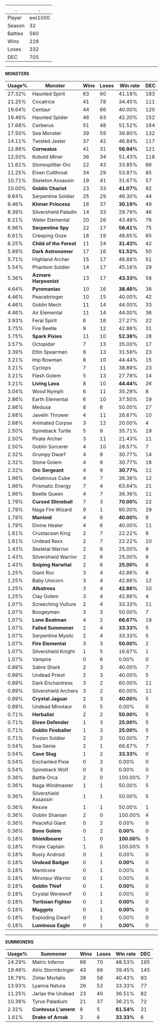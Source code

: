 .|.
|-|-
Player|ewi1000
Season|32
Battles|560
Wins|228
Loses|332
DEC|705

---
**MONSTERS**

Usage%|Monster|Wins|Loses|Win rate|DEC|
-|-|-|-|-|-|
27.32%|Haunted Spirit|63|90|41.18%|183|
21.25%|Cocatrice|41|78|34.45%|111|
19.64%|Centaur|44|66|40.00%|120|
19.46%|Haunted Spider|46|63|42.20%|152|
17.68%|Cerberus|51|48|51.52%|164|
17.50%|Sea Monster|39|59|39.80%|132|
14.11%|Twisted Jester|37|42|46.84%|117|
12.86%|**Cornealus**|41|31|**56.94%**|121|
12.50%|Kobold Miner|36|34|51.43%|118|
11.61%|Stonesplitter Orc|22|43|33.85%|66|
11.25%|Elven Cutthroat|34|29|53.97%|85|
10.71%|Skeleton Assassin|19|41|31.67%|57|
10.00%|**Goblin Chariot**|23|33|**41.07%**|92|
9.64%|Serpentine Soldier|25|29|46.30%|44|
9.46%|**Khmer Princess**|16|37|**30.19%**|49|
8.39%|Silvershield Paladin|14|33|29.79%|46|
8.21%|Water Elemental|20|26|43.48%|76|
6.96%|**Serpentine Spy**|22|17|**56.41%**|75|
6.61%|Creeping Ooze|18|19|48.65%|65|
6.25%|**Child of the Forest**|11|24|**31.43%**|42|
5.89%|**Dark Astronomer**|17|16|**51.52%**|50|
5.71%|Highland Archer|15|17|46.88%|51|
5.54%|Phantom Soldier|14|17|45.16%|29|
5.36%|**Azmare Harpoonist**|13|17|**43.33%**|58|
4.64%|**Pyromaniac**|10|16|**38.46%**|38|
4.46%|Peacebringer|10|15|40.00%|42|
4.46%|Goblin Mech|11|14|44.00%|33|
4.46%|Air Elemental|11|14|44.00%|36|
3.93%|Feral Spirit|6|16|27.27%|22|
3.75%|Fire Beetle|9|12|42.86%|31|
3.75%|**Spark Pixies**|11|10|**52.38%**|28|
3.57%|Octopider|7|13|35.00%|17|
3.39%|Ettin Spearman|6|13|31.58%|23|
3.21%|Imp Bowman|8|10|44.44%|15|
3.21%|Cyclops|7|11|38.89%|23|
3.21%|Flesh Golem|5|13|27.78%|14|
3.21%|**Living Lava**|8|10|**44.44%**|26|
3.04%|Wood Nymph|6|11|35.29%|8|
2.86%|Earth Elemental|6|10|37.50%|19|
2.86%|Medusa|8|8|50.00%|27|
2.68%|Javelin Thrower|4|11|26.67%|10|
2.68%|Animated Corpse|3|12|20.00%|4|
2.50%|Spineback Turtle|5|9|35.71%|19|
2.50%|Pirate Archer|3|11|21.43%|11|
2.50%|Goblin Sorcerer|4|10|28.57%|7|
2.32%|Grumpy Dwarf|4|9|30.77%|14|
2.32%|Stone Golem|4|9|30.77%|18|
2.32%|**Orc Sergeant**|4|9|**30.77%**|11|
1.96%|Gelatinous Cube|4|7|36.36%|12|
1.96%|Prismatic Energy|7|4|63.64%|21|
1.96%|Beetle Queen|4|7|36.36%|11|
1.79%|**Cursed Slimeball**|7|3|**70.00%**|22|
1.79%|Naga Fire Wizard|9|1|90.00%|29|
1.79%|**Mantoid**|4|6|**40.00%**|9|
1.79%|Divine Healer|4|6|40.00%|11|
1.61%|Crustacean King|2|7|22.22%|8|
1.61%|Undead Rexx|2|7|22.22%|10|
1.43%|Skeletal Warrior|2|6|25.00%|9|
1.43%|Silvershield Warrior|2|6|25.00%|9|
1.43%|**Sniping Narwhal**|2|6|**25.00%**|8|
1.25%|Giant Roc|3|4|42.86%|8|
1.25%|Baby Unicorn|3|4|42.86%|12|
1.25%|**Albatross**|3|4|**42.86%**|10|
1.25%|Clay Golem|3|4|42.86%|4|
1.07%|Screeching Vulture|2|4|33.33%|11|
1.07%|Boogeyman|3|3|50.00%|7|
1.07%|**Lone Boatman**|4|2|**66.67%**|19|
1.07%|**Failed Summoner**|2|4|**33.33%**|5|
1.07%|Serpentine Mystic|2|4|33.33%|5|
1.07%|**Fire Elemental**|3|3|**50.00%**|2|
1.07%|Silvershield Knight|1|5|16.67%|1|
1.07%|Vampire|0|6|0.00%|0|
0.89%|Sabre Shark|2|3|40.00%|7|
0.89%|Undead Priest|2|3|40.00%|5|
0.89%|Dark Enchantress|3|2|60.00%|11|
0.89%|Silvershield Archers|3|2|60.00%|11|
0.89%|**Crystal Jaguar**|2|3|**40.00%**|5|
0.89%|Undead Minotaur|0|5|0.00%|0|
0.71%|**Herbalist**|2|2|**50.00%**|5|
0.71%|**Elven Defender**|1|3|**25.00%**|5|
0.71%|**Goblin Fireballer**|1|3|**25.00%**|5|
0.71%|Frozen Soldier|2|2|50.00%|7|
0.54%|Sea Genie|2|1|66.67%|7|
0.54%|**Cave Slug**|1|2|**33.33%**|0|
0.54%|Enchanted Pixie|0|3|0.00%|0|
0.54%|Spineback Wolf|0|3|0.00%|0|
0.36%|Battle Orca|2|0|100.00%|7|
0.36%|Naga Windmaster|1|1|50.00%|5|
0.36%|Silvershield Assassin|1|1|50.00%|5|
0.36%|Rexxie|1|1|50.00%|1|
0.36%|Goblin Shaman|2|0|100.00%|4|
0.36%|Peaceful Giant|0|2|0.00%|0|
0.36%|**Bone Golem**|0|2|**0.00%**|0|
0.18%|**Shieldbearer**|1|0|**100.00%**|5|
0.18%|Pirate Captain|1|0|100.00%|5|
0.18%|Rusty Android|0|1|0.00%|0|
0.18%|**Undead Badger**|0|1|**0.00%**|0|
0.18%|Manticore|0|1|0.00%|0|
0.18%|Minotaur Warrior|0|1|0.00%|0|
0.18%|**Goblin Thief**|0|1|**0.00%**|0|
0.18%|Crystal Werewolf|0|1|0.00%|0|
0.18%|**Tortisian Fighter**|0|1|**0.00%**|0|
0.18%|**Maggots**|0|1|**0.00%**|0|
0.18%|Exploding Dwarf|0|1|0.00%|0|
0.18%|**Luminous Eagle**|0|1|**0.00%**|0|

---
**SUMMONERS**

Usage%|Summoner|Wins|Loses|Win rate|DEC|
-|-|-|-|-|-|
24.29%|Malric Inferno|66|70|48.53%|195|
19.46%|Alric Stormbringer|43|66|39.45%|145|
16.79%|Zintar Mortalis|38|56|40.43%|93|
13.93%|Lyanna Natura|26|52|33.33%|77|
11.25%|Jarlax the Undead|23|40|36.51%|82|
10.36%|Tyrus Paladium|21|37|36.21%|72|
2.32%|**Contessa L'ament**|8|5|**61.54%**|31|
1.61%|**Drake of Arnak**|3|6|**33.33%**|6|
